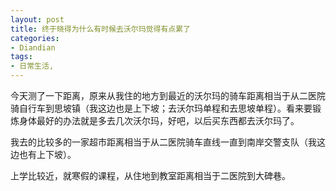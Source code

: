 ```yaml
---
layout: post
title: 终于晓得为什么有时候去沃尔玛觉得有点累了
categories:
- Diandian
tags:
- 日常生活, 
---
```

<p>今天测了一下距离，原来从我住的地方到最近的沃尔玛的骑车距离相当于从二医院骑自行车到思坡镇（我这边也是上下坡；去沃尔玛单程和去思坡单程）。看来要锻炼身体最好的办法就是多去几次沃尔玛，好吧，以后买东西都去沃尔玛了。</p>
<p>我去的比较多的一家超市距离相当于从二医院骑车直线一直到南岸交警支队（我这边也有上下坡）。</p>
<p>上学比较近，就寒假的课程，从住地到教室距离相当于二医院到大碑巷。<br /></p>